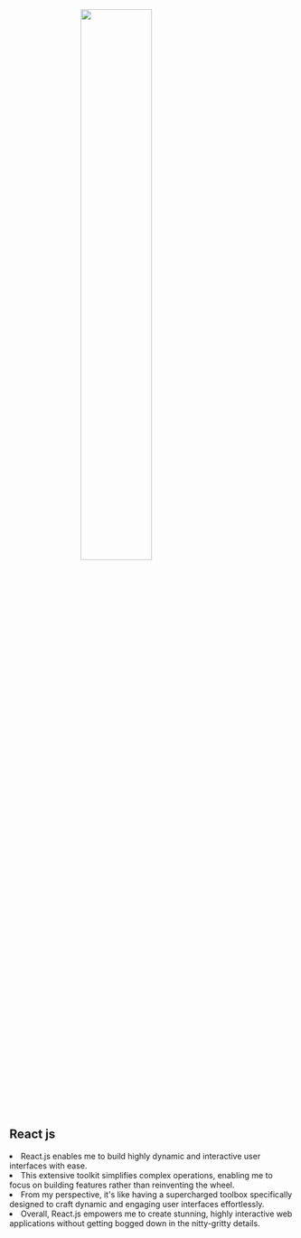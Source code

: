 <img src="https://www.freecodecamp.org/news/content/images/size/w2000/2020/02/Ekran-Resmi-2019-11-18-18.08.13.png" width="50%" style="display: block; margin: 0 auto;">


<h2>React js</h2>
    <li>React.js enables me to build highly dynamic and interactive user interfaces with ease.</li>
    <li> This extensive toolkit simplifies complex operations, enabling me to focus on building features rather than reinventing the wheel.</li>
    <li>From my perspective, it's like having a supercharged toolbox specifically designed to craft dynamic and engaging user interfaces effortlessly.</li>
    <li>Overall, React.js empowers me to create stunning, highly interactive web applications without getting bogged down in the nitty-gritty details.</li>
    

